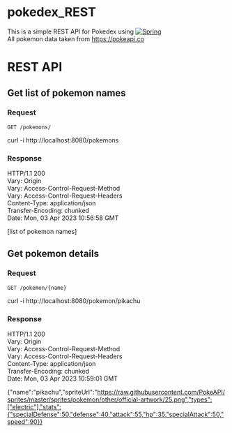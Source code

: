 # pokedex_REST
This is a simple REST API for Pokedex using [![Spring][Spring.js]][Spring-url]  
All pokemon data taken from https://pokeapi.co

# REST API

## Get list of pokemon names

### Request

`GET /pokemons/`

  curl -i http://localhost:8080/pokemons
  
### Response

  HTTP/1.1 200  
  Vary: Origin  
  Vary: Access-Control-Request-Method  
  Vary: Access-Control-Request-Headers  
  Content-Type: application/json  
  Transfer-Encoding: chunked  
  Date: Mon, 03 Apr 2023 10:56:58 GMT  
  
  [list of pokemon names]  
  
## Get pokemon details

### Request

`GET /pokemon/{name}`

  curl -i http://localhost:8080/pokemon/pikachu
  
### Response
  
HTTP/1.1 200  
Vary: Origin  
Vary: Access-Control-Request-Method  
Vary: Access-Control-Request-Headers  
Content-Type: application/json  
Transfer-Encoding: chunked  
Date: Mon, 03 Apr 2023 10:59:01 GMT  

{"name":"pikachu","spriteUrl":"https://raw.githubusercontent.com/PokeAPI/sprites/master/sprites/pokemon/other/official-artwork/25.png","types":["electric"],"stats":{"specialDefense":50,"defense":40,"attack":55,"hp":35,"specialAttack":50,"speed":90}}

[Spring.js]: https://img.shields.io/badge/Spring-6DB33F?style=for-the-badge&logo=spring&logoColor=white
[Spring-url]: https://spring.io/

